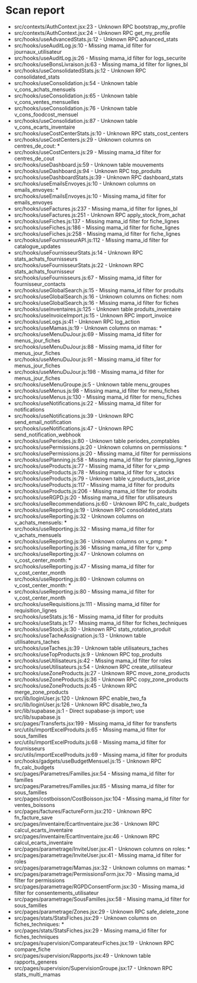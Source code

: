 # Scan report

- src/contexts/AuthContext.jsx:23 - Unknown RPC bootstrap_my_profile
- src/contexts/AuthContext.jsx:24 - Unknown RPC get_my_profile
- src/hooks/useAdvancedStats.js:12 - Unknown RPC advanced_stats
- src/hooks/useAuditLog.js:10 - Missing mama_id filter for journaux_utilisateur
- src/hooks/useAuditLog.js:26 - Missing mama_id filter for logs_securite
- src/hooks/useBonsLivraison.js:63 - Missing mama_id filter for lignes_bl
- src/hooks/useConsolidatedStats.js:12 - Unknown RPC consolidated_stats
- src/hooks/useConsolidation.js:54 - Unknown table v_cons_achats_mensuels
- src/hooks/useConsolidation.js:65 - Unknown table v_cons_ventes_mensuelles
- src/hooks/useConsolidation.js:76 - Unknown table v_cons_foodcost_mensuel
- src/hooks/useConsolidation.js:87 - Unknown table v_cons_ecarts_inventaire
- src/hooks/useCostCenterStats.js:10 - Unknown RPC stats_cost_centers
- src/hooks/useCostCenters.js:29 - Unknown columns on centres_de_cout: *
- src/hooks/useCostCenters.js:29 - Missing mama_id filter for centres_de_cout
- src/hooks/useDashboard.js:59 - Unknown table mouvements
- src/hooks/useDashboard.js:94 - Unknown RPC top_produits
- src/hooks/useDashboardStats.js:39 - Unknown RPC dashboard_stats
- src/hooks/useEmailsEnvoyes.js:10 - Unknown columns on emails_envoyes: *
- src/hooks/useEmailsEnvoyes.js:10 - Missing mama_id filter for emails_envoyes
- src/hooks/useFactures.js:237 - Missing mama_id filter for lignes_bl
- src/hooks/useFactures.js:251 - Unknown RPC apply_stock_from_achat
- src/hooks/useFiches.js:137 - Missing mama_id filter for fiche_lignes
- src/hooks/useFiches.js:186 - Missing mama_id filter for fiche_lignes
- src/hooks/useFiches.js:258 - Missing mama_id filter for fiche_lignes
- src/hooks/useFournisseurAPI.js:112 - Missing mama_id filter for catalogue_updates
- src/hooks/useFournisseurStats.js:14 - Unknown RPC stats_achats_fournisseurs
- src/hooks/useFournisseurStats.js:22 - Unknown RPC stats_achats_fournisseur
- src/hooks/useFournisseurs.js:67 - Missing mama_id filter for fournisseur_contacts
- src/hooks/useGlobalSearch.js:15 - Missing mama_id filter for produits
- src/hooks/useGlobalSearch.js:16 - Unknown columns on fiches: nom
- src/hooks/useGlobalSearch.js:16 - Missing mama_id filter for fiches
- src/hooks/useInventaires.js:125 - Unknown table produits_inventaire
- src/hooks/useInvoiceImport.js:15 - Unknown RPC import_invoice
- src/hooks/useLogs.js:41 - Unknown RPC log_action
- src/hooks/useMamas.js:19 - Unknown columns on mamas: *
- src/hooks/useMenuDuJour.js:69 - Missing mama_id filter for menus_jour_fiches
- src/hooks/useMenuDuJour.js:88 - Missing mama_id filter for menus_jour_fiches
- src/hooks/useMenuDuJour.js:91 - Missing mama_id filter for menus_jour_fiches
- src/hooks/useMenuDuJour.js:198 - Missing mama_id filter for menus_jour_fiches
- src/hooks/useMenuGroupe.js:5 - Unknown table menu_groupes
- src/hooks/useMenus.js:98 - Missing mama_id filter for menu_fiches
- src/hooks/useMenus.js:130 - Missing mama_id filter for menu_fiches
- src/hooks/useNotifications.js:22 - Missing mama_id filter for notifications
- src/hooks/useNotifications.js:39 - Unknown RPC send_email_notification
- src/hooks/useNotifications.js:47 - Unknown RPC send_notification_webhook
- src/hooks/usePeriodes.js:80 - Unknown table periodes_comptables
- src/hooks/usePermissions.js:20 - Unknown columns on permissions: *
- src/hooks/usePermissions.js:20 - Missing mama_id filter for permissions
- src/hooks/usePlanning.js:58 - Missing mama_id filter for planning_lignes
- src/hooks/useProducts.js:77 - Missing mama_id filter for v_pmp
- src/hooks/useProducts.js:78 - Missing mama_id filter for v_stocks
- src/hooks/useProducts.js:79 - Unknown table v_products_last_price
- src/hooks/useProducts.js:117 - Missing mama_id filter for produits
- src/hooks/useProducts.js:206 - Missing mama_id filter for produits
- src/hooks/useRGPD.js:20 - Missing mama_id filter for utilisateurs
- src/hooks/useRecommendations.js:60 - Unknown RPC fn_calc_budgets
- src/hooks/useReporting.js:19 - Unknown RPC consolidated_stats
- src/hooks/useReporting.js:32 - Unknown columns on v_achats_mensuels: *
- src/hooks/useReporting.js:32 - Missing mama_id filter for v_achats_mensuels
- src/hooks/useReporting.js:36 - Unknown columns on v_pmp: *
- src/hooks/useReporting.js:36 - Missing mama_id filter for v_pmp
- src/hooks/useReporting.js:47 - Unknown columns on v_cost_center_month: *
- src/hooks/useReporting.js:47 - Missing mama_id filter for v_cost_center_month
- src/hooks/useReporting.js:80 - Unknown columns on v_cost_center_month: *
- src/hooks/useReporting.js:80 - Missing mama_id filter for v_cost_center_month
- src/hooks/useRequisitions.js:111 - Missing mama_id filter for requisition_lignes
- src/hooks/useStats.js:16 - Missing mama_id filter for produits
- src/hooks/useStats.js:17 - Missing mama_id filter for fiches_techniques
- src/hooks/useStock.js:30 - Unknown RPC stats_rotation_produit
- src/hooks/useTacheAssignation.js:13 - Unknown table utilisateurs_taches
- src/hooks/useTaches.js:39 - Unknown table utilisateurs_taches
- src/hooks/useTopProducts.js:9 - Unknown RPC top_produits
- src/hooks/useUtilisateurs.js:42 - Missing mama_id filter for roles
- src/hooks/useUtilisateurs.js:54 - Unknown RPC create_utilisateur
- src/hooks/useZoneProducts.js:27 - Unknown RPC move_zone_products
- src/hooks/useZoneProducts.js:36 - Unknown RPC copy_zone_products
- src/hooks/useZoneProducts.js:45 - Unknown RPC merge_zone_products
- src/lib/loginUser.js:120 - Unknown RPC enable_two_fa
- src/lib/loginUser.js:126 - Unknown RPC disable_two_fa
- src/lib/supabase.js:1 - Direct supabase-js import; use src/lib/supabase.js
- src/pages/Transferts.jsx:199 - Missing mama_id filter for transferts
- src/utils/importExcelProduits.js:65 - Missing mama_id filter for sous_familles
- src/utils/importExcelProduits.js:68 - Missing mama_id filter for fournisseurs
- src/utils/importExcelProduits.js:69 - Missing mama_id filter for produits
- src/hooks/gadgets/useBudgetMensuel.js:15 - Unknown RPC fn_calc_budgets
- src/pages/Parametres/Familles.jsx:54 - Missing mama_id filter for familles
- src/pages/Parametres/Familles.jsx:85 - Missing mama_id filter for sous_familles
- src/pages/costboisson/CostBoisson.jsx:104 - Missing mama_id filter for ventes_boissons
- src/pages/factures/FactureForm.jsx:210 - Unknown RPC fn_facture_save
- src/pages/inventaire/EcartInventaire.jsx:36 - Unknown RPC calcul_ecarts_inventaire
- src/pages/inventaire/EcartInventaire.jsx:46 - Unknown RPC calcul_ecarts_inventaire
- src/pages/parametrage/InviteUser.jsx:41 - Unknown columns on roles: *
- src/pages/parametrage/InviteUser.jsx:41 - Missing mama_id filter for roles
- src/pages/parametrage/Mamas.jsx:32 - Unknown columns on mamas: *
- src/pages/parametrage/PermissionsForm.jsx:70 - Missing mama_id filter for permissions
- src/pages/parametrage/RGPDConsentForm.jsx:30 - Missing mama_id filter for consentements_utilisateur
- src/pages/parametrage/SousFamilles.jsx:58 - Missing mama_id filter for sous_familles
- src/pages/parametrage/Zones.jsx:29 - Unknown RPC safe_delete_zone
- src/pages/stats/StatsFiches.jsx:29 - Unknown columns on fiches_techniques: *
- src/pages/stats/StatsFiches.jsx:29 - Missing mama_id filter for fiches_techniques
- src/pages/supervision/ComparateurFiches.jsx:19 - Unknown RPC compare_fiche
- src/pages/supervision/Rapports.jsx:49 - Unknown table rapports_generes
- src/pages/supervision/SupervisionGroupe.jsx:17 - Unknown RPC stats_multi_mamas